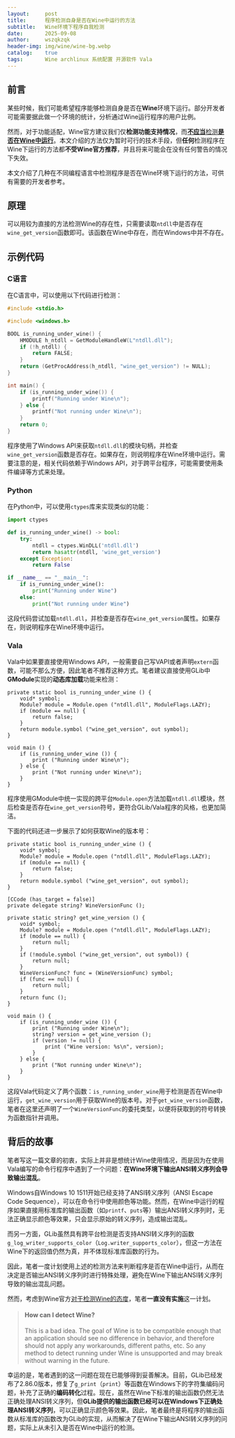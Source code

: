 ```yaml
---
layout:     post
title:      程序检测自身是否在Wine中运行的方法
subtitle:   Wine环境下程序自我检测
date:       2025-09-08
author:     wszqkzqk
header-img: img/wine/wine-bg.webp
catalog:    true
tags:       Wine archlinux 系统配置 开源软件 Vala
---
```


## 前言

某些时候，我们可能希望程序能够检测自身是否在**Wine**环境下运行。部分开发者可能需要据此做一个环境的统计，分析通过Wine运行程序的用户比例。

然而，对于功能适配，Wine官方建议我们仅**检测功能支持情况**，而[**不应当**检测**是否在Wine中运行**](https://gitlab.winehq.org/wine/wine/-/wikis/Developer-FAQ#how-can-i-detect-wine)。本文介绍的方法仅为暂时可行的技术手段，但**任何**检测程序在Wine下运行的方法都**不受Wine官方推荐**，并且将来可能会在没有任何警告的情况下失效。

本文介绍了几种在不同编程语言中检测程序是否在Wine环境下运行的方法，可供有需要的开发者参考。

## 原理

可以用较为直接的方法检测Wine的存在性，只需要读取`ntdll`中是否存在`wine_get_version`函数即可。该函数在Wine中存在，而在Windows中并不存在。

## 示例代码

### C语言

在C语言中，可以使用以下代码进行检测：

```c
#include <stdio.h>

#include <windows.h>

BOOL is_running_under_wine() {
    HMODULE h_ntdll = GetModuleHandleW(L"ntdll.dll");
    if (!h_ntdll) {
        return FALSE;
    }
    return (GetProcAddress(h_ntdll, "wine_get_version") != NULL);
}

int main() {
    if (is_running_under_wine()) {
        printf("Running under Wine\n");
    } else {
        printf("Not running under Wine\n");
    }
    return 0;
}
```

程序使用了Windows API来获取`ntdll.dll`的模块句柄，并检查`wine_get_version`函数是否存在。如果存在，则说明程序在Wine环境中运行。需要注意的是，相关代码依赖于Windows API，对于跨平台程序，可能需要使用条件编译等方式来处理。

### Python

在Python中，可以使用`ctypes`库来实现类似的功能：

```python
import ctypes

def is_running_under_wine() -> bool:
    try:
        ntdll = ctypes.WinDLL('ntdll.dll')
        return hasattr(ntdll, 'wine_get_version')
    except Exception:
        return False

if __name__ == "__main__":
    if is_running_under_wine():
        print("Running under Wine")
    else:
        print("Not running under Wine")
```

这段代码尝试加载`ntdll.dll`，并检查是否存在`wine_get_version`属性。如果存在，则说明程序在Wine环境中运行。

### Vala

Vala中如果要直接使用Windows API，一般需要自己写VAPI或者声明`extern`函数，可能不那么方便，因此笔者不推荐这种方式。笔者建议直接使用GLib中**GModule**实现的**动态库加载**功能来检测：

```vala
private static bool is_running_under_wine () {
    void* symbol;
    Module? module = Module.open ("ntdll.dll", ModuleFlags.LAZY);
    if (module == null) {
        return false;
    }
    return module.symbol ("wine_get_version", out symbol);
}

void main () {
    if (is_running_under_wine ()) {
        print ("Running under Wine\n");
    } else {
        print ("Not running under Wine\n");
    }
}
```

程序使用GModule中统一实现的跨平台`Module.open`方法加载`ntdll.dll`模块，然后检查是否存在`wine_get_version`符号，更符合GLib/Vala程序的风格，也更加简洁。

下面的代码还进一步展示了如何获取Wine的版本号：

```vala
private static bool is_running_under_wine () {
    void* symbol;
    Module? module = Module.open ("ntdll.dll", ModuleFlags.LAZY);
    if (module == null) {
        return false;
    }
    return module.symbol ("wine_get_version", out symbol);
}

[CCode (has_target = false)]
private delegate string? WineVersionFunc ();

private static string? get_wine_version () {
    void* symbol;
    Module? module = Module.open ("ntdll.dll", ModuleFlags.LAZY);
    if (module == null) {
        return null;
    }
    if (!module.symbol ("wine_get_version", out symbol)) {
        return null;
    }
    WineVersionFunc? func = (WineVersionFunc) symbol;
    if (func == null) {
        return null;
    }
    return func ();
}

void main () {
    if (is_running_under_wine ()) {
        print ("Running under Wine\n");
        string? version = get_wine_version ();
        if (version != null) {
            print ("Wine version: %s\n", version);
        }
    } else {
        print ("Not running under Wine\n");
    }
}
```

这段Vala代码定义了两个函数：`is_running_under_wine`用于检测是否在Wine中运行，`get_wine_version`用于获取Wine的版本号。对于`get_wine_version`函数，笔者在这里还声明了一个`WineVersionFunc`的委托类型，以便将获取到的符号转换为函数指针并调用。

## 背后的故事

笔者写这一篇文章的初衷，实际上并非是想统计Wine使用情况，而是因为在使用Vala编写的命令行程序中遇到了一个问题：**在Wine环境下输出ANSI转义序列会导致输出混乱**。

Windows自Windows 10 1511开始已经支持了ANSI转义序列（ANSI Escape Code Sequence），可以在命令行中使用颜色等功能。然而，在Wine中运行的程序如果直接用标准库的输出函数（如`printf`、`puts`等）输出ANSI转义序列时，无法正确显示颜色等效果，只会显示原始的转义序列，造成输出混乱。

而另一方面，GLib虽然具有跨平台检测是否支持ANSI转义序列的函数`g_log_writer_supports_color`（`Log.writer_supports_color`），但这一方法在Wine下的返回值仍然为真，并不体现标准库函数的行为。

因此，笔者一度计划使用上述的检测方法来判断程序是否在Wine中运行，从而在决定是否输出ANSI转义序列时进行特殊处理，避免在Wine下输出ANSI转义序列导致的输出混乱问题。

然而，考虑到Wine官方[对于检测Wine的态度](https://gitlab.winehq.org/wine/wine/-/wikis/Developer-FAQ#how-can-i-detect-wine)，笔者**一直没有实施**这一计划。

> #### How can I detect Wine?
> This is a bad idea. The goal of Wine is to be compatible enough that an
application should see no difference in behavior, and therefore should
not apply any workarounds, different paths, etc. So any method to detect
running under Wine is unsupported and may break without warning in the
future.

幸运的是，笔者遇到的这一问题在现在已能够得到妥善解决。目前，GLib已经发布了2.86.0版本，修复了`g_print`（`print`）等函数在Windows下的字符集编码问题，补充了正确的**编码转化**过程。现在，虽然在Wine下标准的输出函数仍然无法正确处理ANSI转义序列，但**GLib提供的输出函数已经可以在Windows下正确处理ANSI转义序列**，可以正确显示颜色等效果。因此，笔者最终是将程序的输出函数从标准库的函数改为GLib的实现，从而解决了在Wine下输出ANSI转义序列的问题，实际上从未引入是否在Wine中运行的检测。
